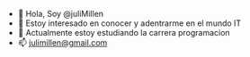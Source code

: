 - 👋 Hola, Soy @juliMillen
- 👀 Estoy interesado en conocer y adentrarme en el mundo IT
- 🌱 Actualmente estoy estudiando la carrera programacion
- 📫 julimillen@gmail.com

<!---
juliMillen/juliMillen is a ✨ special ✨ repository because its `README.md` (this file) appears on your GitHub profile.
You can click the Preview link to take a look at your changes.
--->
